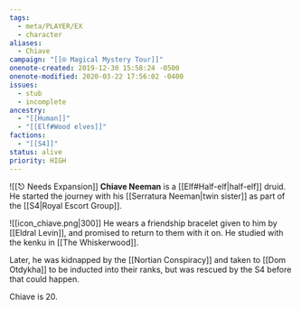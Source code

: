 ```yaml
---
tags:
  - meta/PLAYER/EX
  - character
aliases:
  - Chiave
campaign: "[[⍟ Magical Mystery Tour]]"
onenote-created: 2019-12-30 15:58:24 -0500
onenote-modified: 2020-03-22 17:56:02 -0400
issues:
  - stub
  - incomplete
ancestry:
  - "[[Human]]"
  - "[[Elf#Wood elves]]"
factions:
  - "[[S4]]"
status: alive
priority: HIGH
---
```

![[⎋ Needs Expansion]]
**Chiave Neeman** is a [[Elf#Half-elf|half-elf]] druid. He started the journey with his [[Serratura Neeman|twin sister]] as part of the [[S4|Royal Escort Group]].

![[icon_chiave.png|300]]
He wears a friendship bracelet given to him by [[Eldral Levin]], and promised to return to them with it on. He studied with the kenku in [[The Whiskerwood]].

Later, he was kidnapped by the [[Nortian Conspiracy]] and taken to [[Dom Otdykha]] to be inducted into their ranks, but was rescued by the S4 before that could happen.

Chiave is 20.